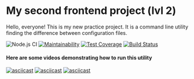 # My second frontend project (lvl 2)

Hello, everyone! This is my new practice project. It is a command line utility finding the difference between configuration files.

![Node.js CI](https://github.com/afreakanist/frontend-project-lvl2/workflows/Node.js%20CI/badge.svg) [![Maintainability](https://api.codeclimate.com/v1/badges/d094422e91ac3eaa97c2/maintainability)](https://codeclimate.com/github/afreakanist/frontend-project-lvl2/maintainability) [![Test Coverage](https://api.codeclimate.com/v1/badges/d094422e91ac3eaa97c2/test_coverage)](https://codeclimate.com/github/afreakanist/frontend-project-lvl2/test_coverage) [![Build Status](https://travis-ci.org/afreakanist/frontend-project-lvl2.svg?branch=master)](https://travis-ci.org/afreakanist/frontend-project-lvl2)

#### Here are some videos demonstrating how to run this utility

[![asciicast](https://asciinema.org/a/N5c01gq47h6QOEUtSB2QAD5qy.svg)](https://asciinema.org/a/N5c01gq47h6QOEUtSB2QAD5qy) [![asciicast](https://asciinema.org/a/sYSmXPHTZnTRZmN5e53dDLAY8.svg)](https://asciinema.org/a/sYSmXPHTZnTRZmN5e53dDLAY8) [![asciicast](https://asciinema.org/a/h1UelcKDKzRobzZ2JjUXXBjsd.svg)](https://asciinema.org/a/h1UelcKDKzRobzZ2JjUXXBjsd)

